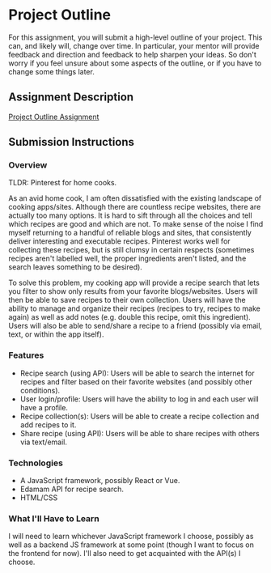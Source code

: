# Project Outline
For this assignment, you will submit a high-level outline of your project. This can, and likely will, change over time. In particular, your mentor will provide feedback and direction and feedback to help sharpen your ideas. So don't worry if you feel unsure about some aspects of the outline, or if you have to change some things later.

## Assignment Description
[Project Outline Assignment](https://education.launchcode.org/liftoff/assignments/project-outline/)

## Submission Instructions

### Overview
TLDR: Pinterest for home cooks.

As an avid home cook, I am often dissatisfied with the existing landscape of cooking apps/sites. Although there are countless recipe websites, there are actually too many options. It is hard to sift through all the choices and tell which recipes are good and which are not. To make sense of the noise I find myself returning to a handful of reliable blogs and sites, that consistently deliver interesting and executable recipes. Pinterest works well for collecting these recipes, but is still clumsy in certain respects (sometimes recipes aren't labelled well, the proper ingredients aren't listed, and the search leaves something to be desired). 

To solve this problem, my cooking app will provide a recipe search that lets you filter to show only results from your favorite blogs/websites. Users will then be able to save recipes to their own collection. Users will have the ability to manage and organize their recipes (recipes to try, recipes to make again) as well as add notes (e.g. double this recipe, omit this ingredient). Users will also be able to send/share a recipe to a friend (possibly via email, text, or within the app itself). 

### Features
* Recipe search (using API): Users will be able to search the internet for recipes and filter based on their favorite websites (and possibly other conditions).
* User login/profile: Users will have the ability to log in and each user will have a profile. 
* Recipe collection(s): Users will be able to create a recipe collection and add recipes to it. 
* Share recipe (using API): Users will be able to share recipes with others via text/email.

### Technologies
* A JavaScript framework, possibly React or Vue.
* Edamam API for recipe search.
* HTML/CSS

### What I'll Have to Learn
I will need to learn whichever JavaScript framework I choose, possibly as well as a backend JS framework at some point (though I want to focus on the frontend for now). I'll also need to get acquainted with the API(s) I choose. 
